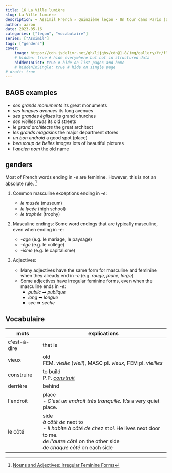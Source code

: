 ```yaml
---
title: 16 La Ville lumière
slug: La Ville lumière
description: « Assimil French » Quinzième leçon - Un tour dans Paris (Deuxième partie)
author: aaron
date: 2023-05-16
categories: ["leçon", "vocabulaire"]
series: ["Assimil"]
tags: ["genders"]
cover: 
    image: https://cdn.jsdelivr.net/gh/lijqhs/cdn@1.8/img/gallery/fr/florian-wehde-milUxSbp4_A-unsplash.jpg
    # hidden: true # hide everywhere but not in structured data
    hiddenInList: true # hide on list pages and home
    # hiddenInSingle: true # hide on single page
# draft: true
---
```


## BAGS examples

- *ses grands monuments* its great monuments
- *ses longues avenues* its long avenues
- *ses grandes églises* its grand churches
- *ses vieilles rues* its old streets
- *le grand architecte* the great architect
- *les grands magasins* the major department stores
- *un bon endroid* a good spot (place)
- *beaucoup de belles images* lots of beautiful pictures
- *l'ancien nom* the old name


## genders

Most of French words ending in *-e* are feminine. However, this is not an absolute rule. [^1]

1. Common masculine exceptions ending in *-e*:
   - *le musée* (museum)
   - *le lycée* (high school) 
   - *le trophée* (trophy)

2. Masculine endings:
Some word endings that are typically masculine, even when ending in -e:
   - *-age* (e.g. le mariage, le paysage)
   - *-ège* (e.g. le collège)
   - *-isme* (e.g. le capitalisme)

1. Adjectives:
   - Many adjectives have the same form for masculine and feminine when they already end in *-e* (e.g. *rouge*, *jaune*, *large*)
   - Some adjectives have irregular feminine forms, even when the masculine ends in *-e*:
     - *public* ➡ *publique*
     - *long* ➡ *longue*
     - *sec* ➡ *sèche*

[^1]: [Nouns and Adjectives: Irregular Feminine Forms](https://www.lawlessfrench.com/grammar/nouns-and-adjectives-irregular-feminine-forms/)

## Vocabulaire

| mots | explications |
| ---- | ------ | 
| c'est-à-dire | that is |
| vieux | old <br> FEM. *vieille* (*vieil*), MASC pl. *vieux*, FEM pl. *vieilles* |
| construire | to build <br> P.P. [*construit*](https://www.collinsdictionary.com/conjugation/french/construire) |
| derrière | behind |
| l'endroit | place <br> - *C'est un endroit très tranquille.* It’s a very quiet place. |
| le côté | side <br> *à côté de* next to <br> - *Il habite à côté de chez moi.* He lives next door to me. <br> *de l'autre côté* on the other side <br> *de chaque côté* on each side |